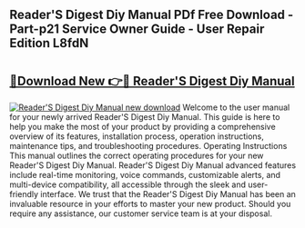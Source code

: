 ## Reader'S Digest Diy Manual PDf Free Download - Part-p21 Service Owner Guide - User Repair Edition L8fdN

# <h2><a href="http://cf11569.oget.top/?id=Reader%27S+Digest+Diy+Manual">🔗Download New 👉🔴 Reader'S Digest Diy Manual</a></h2>

[![Reader'S Digest Diy Manual new download](https://i.imgur.com/5g1atiW.png)](http://cf11569.oget.top/?id=Reader%27S+Digest+Diy+Manual)
Welcome to the user manual for your newly arrived Reader'S Digest Diy Manual. This guide is here to help you make the most of your product by providing a comprehensive overview of its features, installation process, operation instructions, maintenance tips, and troubleshooting procedures. Operating Instructions This manual outlines the correct operating procedures for your new Reader'S Digest Diy Manual. Reader'S Digest Diy Manual advanced features include real-time monitoring, voice commands, customizable alerts, and multi-device compatibility, all accessible through the sleek and user-friendly interface. We trust that the Reader'S Digest Diy Manual has been an invaluable resource in your efforts to master your new product. Should you require any assistance, our customer service team is at your disposal.

